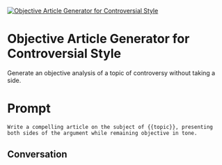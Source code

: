 
[![Objective Article Generator for Controversial Style](https://flow-user-images.s3.us-west-1.amazonaws.com/prompt/GUVldEnK9mNrcM7vSoHFb/1697246217994)]()
# Objective Article Generator for Controversial Style 
Generate an objective analysis of a topic of controversy without taking a side. 

# Prompt

```
Write a compelling article on the subject of {{topic}}, presenting both sides of the argument while remaining objective in tone.
```

## Conversation




